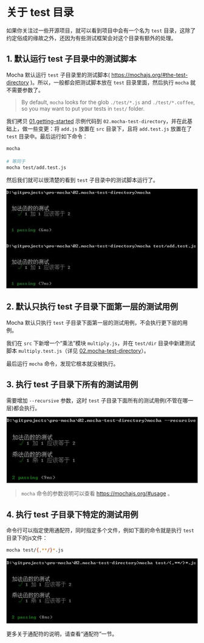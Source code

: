 # 关于 test 目录

如果你关注过一些开源项目，就可以看到项目中会有一个名为 `test` 目录，这除了约定俗成的缘故之外，还因为有些测试框架会对这个目录有额外的处理。

## 1. 默认运行 test 子目录中的测试脚本

Mocha 默认运行 `test` 子目录里的测试脚本( https://mochajs.org/#the-test-directory )。所以，一般都会把测试脚本放在 `test` 目录里面，然后执行 `mocha` 就不需要参数了。

> By default, `mocha` looks for the glob `./test/*.js` and `./test/*.coffee`, so you may want to put your tests in `test/` folder.


我们拷贝 [01.getting-started] 示例代码到 `02.mocha-test-directory`，并在此基础上，做一些变更：将 `add.js` 放置在 `src` 目录下，且将 `add.test.js` 放置在了 `test` 目录中。最后运行如下命令：

```bash
mocha

# 等同于
mocha test/add.test.js
```

然后我们就可以很清楚的看到 `test` 子目录中的测试脚本运行了。

![](/assets/mocha-test-directory-1.jpg)

## 2. 默认只执行 test 子目录下面第一层的测试用例

Mocha 默认只执行 `test` 子目录下面第一层的测试用例，不会执行更下层的用例。

我们在 `src` 下新增一个“乘法”模块 `multiply.js`，并在 `test/dir` 目录中新建测试脚本 `multiply.test.js`（详见 [02.mocha-test-directory]）。

最后运行 `mocha` 命令，发现它根本就没被执行。

## 3. 执行 test 子目录下所有的测试用例

需要增加 `--recursive` 参数，这时 `test` 子目录下面所有的测试用例(不管在哪一层)都会执行。

![](/assets/mocha-test-directory-recursive.jpg)

> `mocha` 命令的参数说明可以查看 https://mochajs.org/#usage 。

## 4. 执行 test 子目录下特定的测试用例

命令行可以指定使用通配符，同时指定多个文件，例如下面的命令就是执行 `test` 目录下的js文件：

```bash
mocha test/{,**/}*.js
```

![](/assets/mocha-test-directory-glob.jpg)

更多关于通配符的说明，请查看“通配符”一节。


[01.getting-started]: https://github.com/helinjiang/pro-mocha/tree/master/01.getting-started
[02.mocha-test-directory]: https://github.com/helinjiang/pro-mocha/tree/master/02.mocha-test-directory